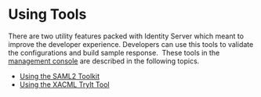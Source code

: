 # Using Tools

There are two utility features packed with Identity Server which
meant to improve the developer experience. Developers can use this tools
to validate the configurations and build sample response.  These tools
in the [management
console](../../setup/getting-started-with-the-management-console) are described in
the following topics.

-   [Using the SAML2 Toolkit](_Using_the_SAML2_Toolkit_)
-   [Using the XACML TryIt Tool](_Using_the_XACML_TryIt_Tool_)
